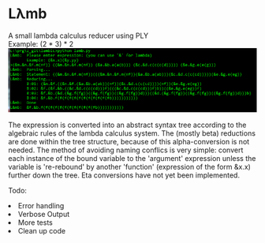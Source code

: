 <h1>Lλmb</h1>
<p align="left">
A small lambda calculus reducer using PLY<br>
Example: (2 * 3) * 2
  <img src="https://raw.githubusercontent.com/aethne-mitchell/lamb/master/sample.png"/>
</p>
The expression is converted into an abstract syntax tree according to the algebraic rules of the lambda calculus system. The (mostly beta) reductions are done within the tree structure, because of this alpha-conversion is not needed. The method of avoiding naming conflics is very simple: convert each instance of the bound variable to the 'argument' expression unless the variable is 're-rebound' by another 'function' (expression of the form &x.x) further down the tree. Eta conversions have not yet been implemented.

Todo:
<li>Error handling</li>
<li>Verbose Output</li>
<li>More tests</li>
<li>Clean up code</li>

